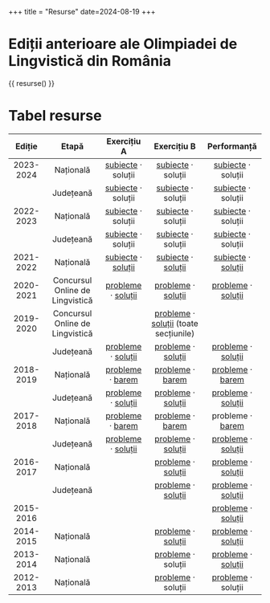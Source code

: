 +++
title = "Resurse"
date=2024-08-19
+++

# Ediții anterioare ale Olimpiadei de Lingvistică din România

{{ resurse() }}

# Tabel resurse

| Ediție    | Etapă     | Exercițiu A | Exercițiu B | Performanță |
| :-------: | :-------: | :---------: | :---------: | :---------: |
| 2023-2024 | Națională | [subiecte](/subiecte/ONL2024_Subiecte_ExA.pdf) · soluții | [subiecte](/subiecte/ONL2024_Subiecte_ExB.pdf) · soluții | [subiecte](/subiecte/ONL2024_Subiecte_Perf.pdf) · soluții |
|           | Județeană | [subiecte](/subiecte/OJL2024_Subiecte_ExA.pdf) · soluții | [subiecte](/subiecte/OJL2024_Subiecte_ExB.pdf) · soluții | [subiecte](/subiecte/OJL2024_Subiecte_Perf.pdf) · soluții |
| 2022-2023 | Națională | [subiecte](/subiecte/ONL2023_Subiecte_ExA.pdf) · soluții | [subiecte](/subiecte/ONL2023_Subiecte_ExB.pdf) · soluții | [subiecte](/subiecte/ONL2023_Subiecte_Perf.pdf) · soluții |
|           | Județeană | [subiecte](/subiecte/OJL2023_Subiecte_ExA.pdf) · soluții | [subiecte](/subiecte/OJL2023_Subiecte_ExB.pdf) · soluții | [subiecte](/subiecte/OJL2023_Subiecte_Perf.pdf) · soluții |
| 2021-2022 | Națională | [subiecte](/subiecte/ONL2022_Subiecte_ExA.pdf) · [soluții](/subiecte/ONL2022_Soluții_ExA.pdf) | [subiecte](/subiecte/ONL2022_Subiecte_ExB.pdf) · [soluții](/subiecte/ONL2022_Soluții_ExB.pdf) | [subiecte](/subiecte/ONL2022_Subiecte_Perf.pdf) · [soluții](/subiecte/ONL2022_Soluții_Perf.pdf) |
| 2020-2021 | Concursul Online de Lingvistică | [probleme](https://drive.google.com/file/d/1BbhbDqi55G24xZoUJTLcy6j1FTAVCGB-/view) · [soluții](https://drive.google.com/file/d/1xo6fPJxtuQOprCKJVWTaHBGnTKN-OWMH/view?usp=drive_link) | [probleme](https://drive.google.com/file/d/1bX4aDrWwvfI11umehVhls87h6bsurOq2/view) · [soluții](https://drive.google.com/file/d/1Vmw5CE2eBYrwRvyeaoOEuqwbt-XsXzLs/view)              | [probleme](https://drive.google.com/file/d/1QRJoRwIEOunfl7nfvZZsJPE4vWssD2Vg/view) · [soluții](https://drive.google.com/file/d/1CpawNYjEyvwd4bU0ASgNJxu0WNE64OZj/view) |
| 2019-2020 | Concursul Online de Lingvistică | | [probleme](https://drive.google.com/file/d/1irNaMvXpusoOZ7CKTefzqE1EJWuhzb5u/view) · [soluții](https://drive.google.com/file/d/1vjuL1Dmp-7o03qR642DYFMPs4QAMBTRI/view) (toate secțiunile) | |
|           | Județeană | [probleme](https://drive.google.com/file/d/1Wx86Qb_lj_ZVixSJxGK2hclnTFRNeFA_/view) · [soluții](https://drive.google.com/file/d/1KrIFliIS5vSsj_zFAnfZawHl99HUuynj/view)                | [probleme](https://drive.google.com/file/d/1mQ3is2j3TJOgK5ZdU9WgHFDFsgEV2_S_/view) · [soluții](https://drive.google.com/file/d/1URfK_MCFUgoqrguF6YHOoD-L-gP0lqpI/view)              | [probleme](https://drive.google.com/file/d/1AS0ROMkH_srUkJhDVU18Ilzat48j9qIE/view) · [soluții](https://drive.google.com/file/d/1-kSnnaJsRb6VfwTetETYBzHvkNpBBWOy/view) |
| 2018-2019 | Națională | [probleme](https://drive.google.com/file/d/14ThBXpOYS-ZW_x7BCrXjV_lqhcDDismo/view) · [barem](https://drive.google.com/file/d/17-pYaB--QnZCilM8lAtAAScDZ7skemEL/view)                  | [probleme](https://drive.google.com/file/d/1jxWxB2h0Vj3vx1xV4fxNyqKqrpXmwgqb/view) · [barem](https://drive.google.com/file/d/1tpn7_MGLAkGc3uPLV9oCT4P3-DCCtpss/view)                | [probleme](https://drive.google.com/file/d/1-pWvtcJ_8FUWrZSNb2Dk48XN-1GBKFgH/view) · [barem](https://drive.google.com/file/d/1YeVjGJ299MHRDSlxfQKXPS7kLYLhQU_9/view)   |
|           | Județeană | [probleme](https://drive.google.com/file/d/1YfyrgIqdl4YbG8p7HYOlRRhTR9vqeMJW/view) · [soluții](https://drive.google.com/file/d/11ehxOm1IiZ-4xapaoZPTT9TNfxzSRySl/view)                | [probleme](https://drive.google.com/file/d/1lC_crgRccEWQ30RBFNRPWIhgNopiizd_/view) · [soluții](https://drive.google.com/file/d/1xjrYK87iYlklgzYLpyfFhJ6e1jBzMI8B/view)              | [probleme](https://drive.google.com/file/d/1jdxyWnDpw8PWAdsRgNrDceK72n97z3id/view) · [soluții](https://drive.google.com/file/d/10B1W5xaOnmmZtMNd60CBBmEjMngpH80O/view) |
| 2017-2018 | Națională | [probleme](https://drive.google.com/file/d/1K3CY0tD40hf1sPS8DuXYuChiU1_2bZzK/view) · [barem](https://drive.google.com/file/d/14DQmQHJ_1mHc-LXo8oR38PAoiF4q5w4J/view)                  | [probleme](https://drive.google.com/file/d/17A3--efAaLqLy6y4jUirQojK7ihiB5Gu/view) · [barem](https://drive.google.com/file/d/1ylMQ3n5AQOOMz6eVkRTqoPT_fHT1fYDm/view?usp=drive_link) | probleme · [barem](https://drive.google.com/file/d/1vxfP9K4ZL67D7mBTZGkHgq2MV6Rq0CrI/view)                                                                             |
|           | Județeană | [probleme](https://drive.google.com/file/d/1OepJi5_c8KPPJkBdZeB27KvNOci8KQGW/view) · [soluții](https://drive.google.com/file/d/12flKI4OLG-rOoMZ4QK_kQ4-xlOuz5Y4O/view)                | [probleme](https://drive.google.com/file/d/1hrJSZ5TSykB0UJY9646FsXyZO32HVduM/view) · [soluții](https://drive.google.com/file/d/1WvKAL_ZSaMByoEIGhmriD6IVQ49QRMj-/view)              | [probleme](https://drive.google.com/file/d/1c7UGHhvZBXyrkValLacyQTWK2ut-qMXb/view) · [soluții](https://drive.google.com/file/d/1B-uO5tGHTpVAynf5Ro8dmtzhK2pDdfn3/view) |
| 2016-2017 | Națională | | [probleme](https://drive.google.com/file/d/1a8rcZu6hLxOVzJaxcMHNpTPt74sTBnyj/view) · [soluții](https://drive.google.com/file/d/19V1act1lCwLvLElHRW3yPcxBr8deADKD/view)              | [probleme](https://drive.google.com/file/d/1gI5_UPc4uIV_YGonmyrZrfcJ4G-9y7P_/view) · [soluții](https://drive.google.com/file/d/1bZ66Kb9d5fncQdbXhob5y5NAZoOyOOn5/view) |
|           | Județeană | | [probleme](https://drive.google.com/file/d/13hF1gxDX_7NmTRedbsE7zumwHLVObHdO/view) · [soluții](https://drive.google.com/file/d/1eWGI8bIOilXsMQpoxAOE9EJFoPSgryJY/view)              | [probleme](https://drive.google.com/file/d/1aSQhJlhyidqvECBpWkCNMk-BvwmdNHOb/view) · [soluții](https://drive.google.com/file/d/1Elsv4D7Vc9ResSgaU1rXNoVGjVU_C3uk/view) |
| 2015-2016 |           | | | [probleme](https://drive.google.com/file/d/1irnRoR5FOHSOtKKSyXH1NMtgjCCy9fTC/view) · [soluții](https://drive.google.com/file/d/1OTAY8Wx2-Tp846DT8mgn2ZqVJ4G6srA_/view) |
| 2014-2015 | Națională | | [probleme](https://drive.google.com/file/d/1E6ELvOUZiqyolmTPJSzZi_Pimo0rWpJq/view) · [soluții](https://drive.google.com/file/d/15zUuw18hb3JzXSwomChj6BY84Vyo11RG/view)              | [probleme](https://drive.google.com/file/d/1UKuZQKIxocAUJkCzh3yEo9bZ0NFHNy4H/view) · [soluții](https://drive.google.com/file/d/13hgjw0NjYZpacIoF_W_CKwrzmRUnD08R/view) |
| 2013-2014 | Națională | | [probleme](https://drive.google.com/file/d/1WKHTdqASkMMEfi5ORAwCjLqw6S1PWXHN/view) · soluții                                                                                        | [probleme](https://drive.google.com/file/d/1z4eo1b6Wk9PhnQCgGJfq52a8Q6kTvCB0/view) · [soluții](https://drive.google.com/file/d/1aj9C2DECQ-WSJ6CLFLWZNCAeb_cKu1m4/view) |
| 2012-2013 | Națională | | [probleme](https://drive.google.com/file/d/1aj9C2DECQ-WSJ6CLFLWZNCAeb_cKu1m4/view) · soluții                                                                                        | [probleme](https://drive.google.com/file/d/1S4h38Oj3FuzAVhj3b8VFccKSqGxxN85z/view) · soluții                                                                           |
